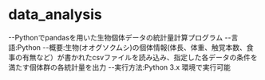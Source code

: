 # data_analysis
--Pythonでpandasを用いた生物個体データの統計量計算プログラム
--言語:Python
--概要:生物(オオグソクムシ)の個体情報(体長、体重、触覚本数、食事の有無など）が書かれたcsvファイルを読み込み、指定した各データの条件を満たす個体群の各統計量を出力
--実行方法:Python 3.x 環境で実行可能
